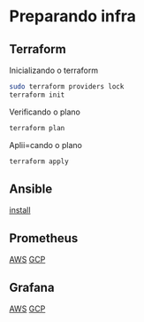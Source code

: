 # Preparando infra

## Terraform

Inicializando o terraform

```bash
sudo terraform providers lock
terraform init
```

Verificando o plano

```bash
terraform plan
```

Aplii=cando o plano

```bash
terraform apply
```

## Ansible

[install](./infra/ansible/playbook.yaml)

## Prometheus

[AWS](./infra/prometheus/install-aws.md)
[GCP](./infra/prometheus/install-gcp.md)

## Grafana

[AWS](./infra/grafana/install-aws.md)
[GCP](./infra/grafana/install-gcp.md)


